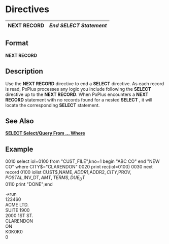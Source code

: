 # Directives

**NEXT RECORD** |  **_End SELECT Statement_**  
---|---  
  
##  Format

**NEXT RECORD**

##  Description

Use the **NEXT RECORD** directive to end a **SELECT** directive. As each record is read, PxPlus processes any logic you include following the **SELECT** directive up to the **NEXT RECORD**. When PxPlus encounters a **NEXT RECORD** statement with no records found for a nested **SELECT** , it will locate the corresponding **SELECT** statement.

##  See Also

**[SELECT Select/Query From ... Where](select.md)**

##  Example

0010 select iol=0100 from "CUST_FILE",kno=1 begin "ABC CO" end "NEW CO" where CITY$="CLARENDON"  
0020 print rec(iol=0100)  
0030 next record  
0100 iolist CUST$,NAME$,ADDR1$,ADDR2$,CITY$,PROV$,POSTAL$,INV_DT$,AMT,TERMS,DUE_DT$  
0110 print "DONE";end  
  
->run  
123460  
ACME LTD.  
SUITE 1900  
2000 1ST ST.  
CLARENDON  
ON  
K0K0K0  
0
